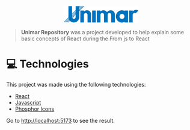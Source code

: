 <p align="center">
   <img src="./src/assets/unimar-logo.svg" alt="" width="200"/>
</p>

> <b>Unimar Repository</b> was a project developed to help explain some basic concepts of React during the From js to React

# :computer: Technologies

This project was made using the following technologies:

- [React](https://reactjs.org/)
- [Javascript]()
- [Phosphor Icons](https://phosphoricons.com/)


Go to <http://localhost:5173> to see the result.
